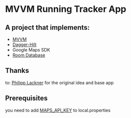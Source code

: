 # MVVM Running Tracker App

## A project that implements:
- [MVVM](https://developer.android.com/jetpack/guide?gclid=CjwKCAjwtpGGBhBJEiwAyRZX2pCDjJdIoOr0AA1QedpyNVk0qcu-n6YIqovjlfplvjLCuP8K7gg2_hoCCEwQAvD_BwE&gclsrc=aw.ds)
- [Dagger-Hilt](https://dagger.dev/)
- Google Maps SDK
- [Room Database](https://developer.android.com/training/data-storage/room)

## Thanks
to: [Philipp Lackner](https://www.youtube.com/channel/UCKNTZMRHPLXfqlbdOI7mCkg)
for the original idea and base app

## Prerequisites
you need to add [MAPS_API_KEY](https://developers.google.com/maps/documentation/android-sdk/get-api-key) to local.properties